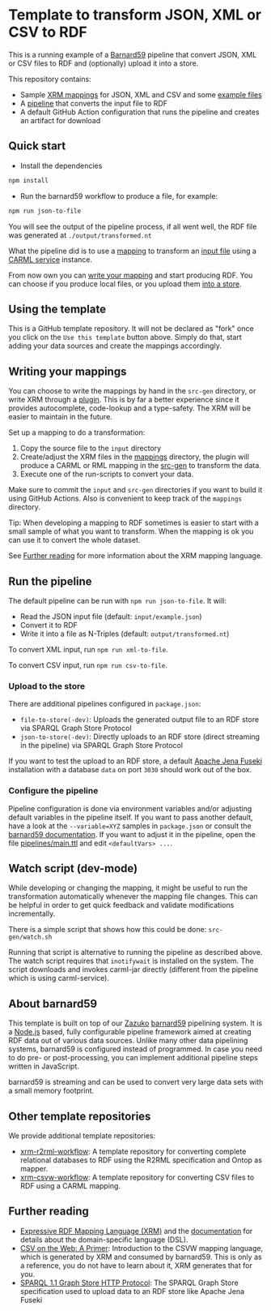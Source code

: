 # Template to transform JSON, XML or CSV to RDF

This is a running example of a [Barnard59](#about-barnard59) pipeline that convert JSON, XML or CSV files to RDF and (optionally) upload it into a store.

This repository contains:

- Sample [XRM mappings](./mappings) for JSON, XML and CSV and some [example files](./input)
- A [pipeline](./pipelines/main.ttl) that converts the input file to RDF
- A default GitHub Action configuration that runs the pipeline and creates an artifact for download

## Quick start

* Install the dependencies

```markdown
npm install
```

* Run the barnard59 workflow to produce a file, for example:

```sh
npm run json-to-file
```

You will see the output of the pipeline process, if all went well, the RDF file was generated at `./output/transformed.nt`

What the pipeline did is to use a [mapping](./src-gen/mapping-json.carml.ttl) to transform an [input file](./input/example.json) using a [CARML service](https://github.com/zazuko/carml-service) instance.

From now own you can [write your mapping](#writing-your-mappings) and start producing RDF. You can choose if you produce local files, or you upload them [into a store](#upload-to-the-store). 

## Using the template

This is a GitHub template repository. It will not be declared as "fork" once you click on the `Use this template` button above. Simply do that, start adding your data sources and create the mappings accordingly.

## Writing your mappings

You can choose to write the mappings by hand in the `src-gen` directory, or write XRM through a [plugin](https://zazuko.com/products/expressive-rdf-mapper/). This is by far a better experience since it provides autocomplete, code-lookup and a type-safety. The XRM will be easier to maintain in the future.

Set up a mapping to do a transformation:

1. Copy the source file to the `input` directory
2. Create/adjust the XRM files in the [mappings](./mappings) directory, the plugin will produce a CARML or RML mapping in the [src-gen](./src-gen) to transform the data.
3. Execute one of the run-scripts to convert your data.

Make sure to commit the `input` and `src-gen` directories if you want to build it using GitHub Actions. Also is convenient to keep track of the `mappings` directory.

Tip: When developing a mapping to RDF sometimes is easier to start with a small sample of what you want to transform. When the mapping is ok you can use it to convert the whole dataset.

See [Further reading](#further-reading) for more information about the XRM mapping language.

## Run the pipeline

The default pipeline can be run with `npm run json-to-file`. It will:

- Read the JSON input file (default: `input/example.json`)
- Convert it to RDF
- Write it into a file as N-Triples (default: `output/transformed.nt`)

To convert XML input, run `npm run xml-to-file`.

To convert CSV input, run `npm run csv-to-file`.


### Upload to the store

There are additional pipelines configured in `package.json`:

* `file-to-store(-dev)`: Uploads the generated output file to an RDF store via SPARQL Graph Store Protocol
* `json-to-store(-dev)`: Directly uploads to an RDF store (direct streaming in the pipeline) via SPARQL Graph Store Protocol

If you want to test the upload to an RDF store, a default [Apache Jena Fuseki](https://jena.apache.org/index.html) installation with a database `data` on port `3030` should work out of the box.

### Configure the pipeline

Pipeline configuration is done via environment variables and/or adjusting default variables in the pipeline itself. If you want to pass another default, have a look at the `--variable=XYZ` samples in `package.json` or consult the [barnard59 documentation](https://github.com/zazuko/barnard59/blob/master/packages/cli/README.md#passing-arguments-to-the-pipeline). If you want to adjust it in the pipeline, open the file [pipelines/main.ttl](pipelines/main.ttl) and edit `<defaultVars> ...`.


## Watch script (dev-mode)

While developing or changing the mapping, it might be useful to run the transformation automatically whenever the mapping file changes. This can be helpful in order to get quick feedback and validate modifications incrementally.

There is a simple script that shows how this could be done: `src-gen/watch.sh`

Running that script is alternative to running the pipeline as described above. The watch script requires that `inotifywait` is installed on the system. The script downloads and invokes carml-jar directly (different from the pipeline which is using carml-service).


## About barnard59

This template is built on top of our [Zazuko](https://zazuko.com/) [barnard59](https://github.com/zazuko/barnard59) pipelining system. It is a [Node.js](https://nodejs.org) based, fully configurable pipeline framework aimed at creating RDF data out of various data sources. Unlike many other data pipelining systems, barnard59 is configured instead of programmed. In case you need to do pre- or post-processing, you can implement additional pipeline steps written in JavaScript.

barnard59 is streaming and can be used to convert very large data sets with a small memory footprint.

## Other template repositories

We provide additional template repositories:

* [xrm-r2rml-workflow](https://github.com/zazuko/xrm-r2rml-workflow):  A template repository for converting complete relational databases to RDF using the R2RML specification and Ontop as mapper.
* [xrm-csvw-workflow](https://github.com/zazuko/xrm-csvw-workflow):  A template repository for converting CSV files to RDF using a CARML mapping.

## Further reading

* [Expressive RDF Mapping Language (XRM)](https://zazuko.com/products/expressive-rdf-mapper/) and the [documentation](https://github.com/zazuko/expressive-rdf-mapper) for details about the domain-specific language (DSL).
* [CSV on the Web: A Primer](https://www.w3.org/TR/tabular-data-primer/): Introduction to the CSVW mapping language, which is generated by XRM and consumed by barnard59. This is only as a reference, you do not have to learn about it, XRM generates that for you.
* [SPARQL 1.1 Graph Store HTTP Protocol](https://www.w3.org/TR/sparql11-http-rdf-update/): The SPARQL Graph Store specification used to upload data to an RDF store like Apache Jena Fuseki

